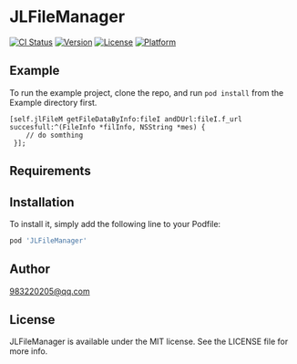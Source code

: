 # JLFileManager

[![CI Status](http://img.shields.io/travis/983220205@qq.com/JLFileManager.svg?style=flat)](https://travis-ci.org/983220205@qq.com/JLFileManager)
[![Version](https://img.shields.io/cocoapods/v/JLFileManager.svg?style=flat)](http://cocoapods.org/pods/JLFileManager)
[![License](https://img.shields.io/cocoapods/l/JLFileManager.svg?style=flat)](http://cocoapods.org/pods/JLFileManager)
[![Platform](https://img.shields.io/cocoapods/p/JLFileManager.svg?style=flat)](http://cocoapods.org/pods/JLFileManager)

## Example

To run the example project, clone the repo, and run `pod install` from the Example directory first.

```object-c
[self.jlFileM getFileDataByInfo:fileI andDUrl:fileI.f_url succesfull:^(FileInfo *filInfo, NSString *mes) {
    // do somthing
 }];
```

## Requirements

## Installation
To install it, simply add the following line to your Podfile:

```ruby
pod 'JLFileManager'
```

## Author

983220205@qq.com

## License

JLFileManager is available under the MIT license. See the LICENSE file for more info.
